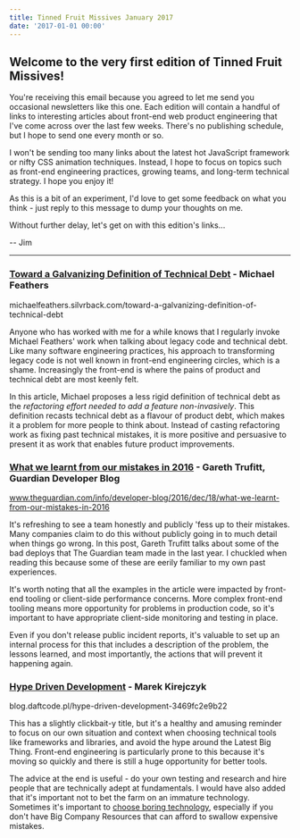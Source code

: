 ```yaml
---
title: Tinned Fruit Missives January 2017
date: '2017-01-01 00:00'
---
```


## Welcome to the very first edition of Tinned Fruit Missives!

You're receiving this email because you agreed to let me send you occasional newsletters like this one. Each edition will contain a handful of links to interesting articles about front-end web product engineering that I've come across over the last few weeks. There's no publishing schedule, but I hope to send one every month or so.

I won't be sending too many links about the latest hot JavaScript framework or nifty CSS animation techniques. Instead, I hope to focus on topics such as front-end engineering practices, growing teams, and long-term technical strategy. I hope you enjoy it!

As this is a bit of an experiment, I'd love to get some feedback on what you think - just reply to this message to dump your thoughts on me.

Without further delay, let's get on with this edition's links...

-- Jim

---

### [Toward a Galvanizing Definition of Technical Debt](https://michaelfeathers.silvrback.com/toward-a-galvanizing-definition-of-technical-debt) - Michael Feathers

michaelfeathers.silvrback.com/toward-a-galvanizing-definition-of-technical-debt

Anyone who has worked with me for a while knows that I regularly invoke Michael Feathers' work when talking about legacy code and technical debt. Like many software engineering practices, his approach to transforming legacy code is not well known in front-end engineering circles, which is a shame. Increasingly the front-end is where the pains of product and technical debt are most keenly felt.

In this article, Michael proposes a less rigid definition of technical debt as the _refactoring effort needed to add a feature non-invasively_. This definition recasts technical debt as a flavour of product debt, which makes it a problem for more people to think about. Instead of casting refactoring work as fixing past technical mistakes, it is more positive and persuasive to present it as work that enables future product improvements.

### [What we learnt from our mistakes in 2016](https://www.theguardian.com/info/developer-blog/2016/dec/18/what-we-learnt-from-our-mistakes-in-2016) - Gareth Trufitt, Guardian Developer Blog

www.theguardian.com/info/developer-blog/2016/dec/18/what-we-learnt-from-our-mistakes-in-2016

It's refreshing to see a team honestly and publicly 'fess up to their mistakes. Many companies claim to do this without publicly going in to much detail when things go wrong. In this post, Gareth Trufitt talks about some of the bad deploys that The Guardian team made in the last year. I chuckled when reading this because some of these are eerily familiar to my own past experiences.

It's worth noting that all the examples in the article were impacted by front-end tooling or client-side performance concerns. More complex front-end tooling means more opportunity for problems in production code, so it's important to have appropriate client-side monitoring and testing in place.

Even if you don't release public incident reports, it's valuable to set up an internal process for this that includes a description of the problem, the lessons learned, and most importantly, the actions that will prevent it happening again.

### [Hype Driven Development](https://blog.daftcode.pl/hype-driven-development-3469fc2e9b22#.1pdpk8sip) - Marek Kirejczyk

blog.daftcode.pl/hype-driven-development-3469fc2e9b22

This has a slightly clickbait-y title, but it's a healthy and amusing reminder to focus on our own situation and context when choosing technical tools like frameworks and libraries, and avoid the hype around the Latest Big Thing. Front-end engineering is particularly prone to this because it's moving so quickly and there is still a huge opportunity for better tools.

The advice at the end is useful - do your own testing and research and hire people that are technically adept at fundamentals. I would have also added that it's important not to bet the farm on an immature technology. Sometimes it's important to [choose boring technology](http://mcfunley.com/choose-boring-technology), especially if you don't have Big Company Resources that can afford to swallow expensive mistakes.
